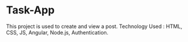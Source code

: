 # Task-App
This project is used to create and view a post. Technology Used : HTML, CSS, JS, Angular, Node.js, Authentication.
